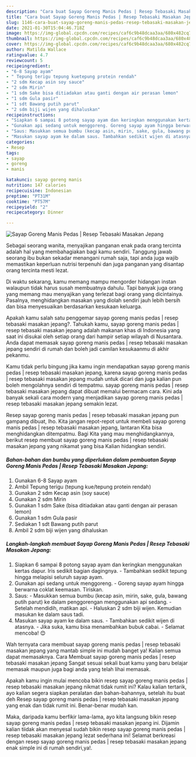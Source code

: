 ```yaml
---
description: "Cara buat Sayap Goreng Manis Pedas | Resep Tebasaki Masakan Jepang Sederhana dan Mudah Dibuat"
title: "Cara buat Sayap Goreng Manis Pedas | Resep Tebasaki Masakan Jepang Sederhana dan Mudah Dibuat"
slug: 1146-cara-buat-sayap-goreng-manis-pedas-resep-tebasaki-masakan-jepang-sederhana-dan-mudah-dibuat
date: 2021-01-30T15:04:46.718Z
image: https://img-global.cpcdn.com/recipes/caf6c9b48dcaa3aa/680x482cq70/sayap-goreng-manis-pedas-resep-tebasaki-masakan-jepang-foto-resep-utama.jpg
thumbnail: https://img-global.cpcdn.com/recipes/caf6c9b48dcaa3aa/680x482cq70/sayap-goreng-manis-pedas-resep-tebasaki-masakan-jepang-foto-resep-utama.jpg
cover: https://img-global.cpcdn.com/recipes/caf6c9b48dcaa3aa/680x482cq70/sayap-goreng-manis-pedas-resep-tebasaki-masakan-jepang-foto-resep-utama.jpg
author: Matilda Wallace
ratingvalue: 4.7
reviewcount: 5
recipeingredient:
- "6-8 Sayap ayam"
- " Tepung terigu tepung kuetepung protein rendah"
- "2 sdm Kecap asin soy sauce"
- "2 sdm Mirin"
- "1 sdm Sake bisa ditiadakan atau ganti dengan air perasan lemon"
- "1 sdm Gula pasir"
- "1 sdt Bawang putih parut"
- "2 sdm biji wijen yang dihaluskan"
recipeinstructions:
- "Siapkan 6 sampai 8 potong sayap ayam dan keringkan menggunakan kertas dapur. Iris sedikit bagian dagingnya. Tambahkan sedikit tepung hingga melapisi seluruh sayap ayam."
- "Gunakan api sedang untuk menggoreng. Goreng sayap ayam hingga berwarna coklat keemasan. Tiriskan."
- "Saus: Masukkan semua bumbu (kecap asin, mirin, sake, gula, bawang putih parut) ke dalam penggorengan menggunakan api sedang. Setelah mendidih, matikan api. Haluskan 2 sdm biji wijen. Kemudian masukan ke dalam saus tadi."
- "Masukan sayap ayam ke dalam saus. Tambahkan sedikit wijen di atasnya. Jika suka, kamu bisa menambahkan bubuk cabai.  Selamat mencoba! 😊"
categories:
- Resep
tags:
- sayap
- goreng
- manis

katakunci: sayap goreng manis 
nutrition: 147 calories
recipecuisine: Indonesian
preptime: "PT31M"
cooktime: "PT57M"
recipeyield: "2"
recipecategory: Dinner

---
```



![Sayap Goreng Manis Pedas | Resep Tebasaki Masakan Jepang](https://img-global.cpcdn.com/recipes/caf6c9b48dcaa3aa/680x482cq70/sayap-goreng-manis-pedas-resep-tebasaki-masakan-jepang-foto-resep-utama.jpg)

Sebagai seorang wanita, menyajikan panganan enak pada orang tercinta adalah hal yang membahagiakan bagi kamu sendiri. Tanggung jawab seorang ibu bukan sekadar menangani rumah saja, tapi anda juga wajib memastikan keperluan nutrisi terpenuhi dan juga panganan yang disantap orang tercinta mesti lezat.

Di waktu  sekarang, kamu memang mampu mengorder hidangan instan walaupun tidak harus susah membuatnya dahulu. Tapi banyak juga orang yang memang mau menyajikan yang terlezat bagi orang yang dicintainya. Pasalnya, menghidangkan masakan yang diolah sendiri jauh lebih bersih dan bisa menyesuaikan berdasarkan kesukaan keluarga. 



Apakah kamu salah satu penggemar sayap goreng manis pedas | resep tebasaki masakan jepang?. Tahukah kamu, sayap goreng manis pedas | resep tebasaki masakan jepang adalah makanan khas di Indonesia yang saat ini disukai oleh setiap orang dari hampir setiap wilayah di Nusantara. Anda dapat memasak sayap goreng manis pedas | resep tebasaki masakan jepang sendiri di rumah dan boleh jadi camilan kesukaanmu di akhir pekanmu.

Kamu tidak perlu bingung jika kamu ingin mendapatkan sayap goreng manis pedas | resep tebasaki masakan jepang, karena sayap goreng manis pedas | resep tebasaki masakan jepang mudah untuk dicari dan juga kalian pun boleh mengolahnya sendiri di tempatmu. sayap goreng manis pedas | resep tebasaki masakan jepang dapat dibuat memalui bermacam cara. Kini ada banyak sekali cara modern yang menjadikan sayap goreng manis pedas | resep tebasaki masakan jepang semakin lezat.

Resep sayap goreng manis pedas | resep tebasaki masakan jepang pun gampang dibuat, lho. Kita jangan repot-repot untuk membeli sayap goreng manis pedas | resep tebasaki masakan jepang, lantaran Kita bisa menghidangkan ditempatmu. Bagi Kita yang mau menghidangkannya, berikut resep membuat sayap goreng manis pedas | resep tebasaki masakan jepang yang nikamat yang bisa Kalian hidangkan sendiri.

<!--inarticleads1-->

##### Bahan-bahan dan bumbu yang diperlukan dalam pembuatan Sayap Goreng Manis Pedas | Resep Tebasaki Masakan Jepang:

1. Gunakan 6-8 Sayap ayam
1. Ambil  Tepung terigu (tepung kue/tepung protein rendah)
1. Gunakan 2 sdm Kecap asin (soy sauce)
1. Gunakan 2 sdm Mirin
1. Gunakan 1 sdm Sake (bisa ditiadakan atau ganti dengan air perasan lemon)
1. Gunakan 1 sdm Gula pasir
1. Sediakan 1 sdt Bawang putih parut
1. Ambil 2 sdm biji wijen yang dihaluskan




<!--inarticleads2-->

##### Langkah-langkah membuat Sayap Goreng Manis Pedas | Resep Tebasaki Masakan Jepang:

1. Siapkan 6 sampai 8 potong sayap ayam dan keringkan menggunakan kertas dapur. Iris sedikit bagian dagingnya. - Tambahkan sedikit tepung hingga melapisi seluruh sayap ayam.
1. Gunakan api sedang untuk menggoreng. - Goreng sayap ayam hingga berwarna coklat keemasan. Tiriskan.
1. Saus: - Masukkan semua bumbu (kecap asin, mirin, sake, gula, bawang putih parut) ke dalam penggorengan menggunakan api sedang. - Setelah mendidih, matikan api. - Haluskan 2 sdm biji wijen. Kemudian masukan ke dalam saus tadi.
1. Masukan sayap ayam ke dalam saus. - Tambahkan sedikit wijen di atasnya. - Jika suka, kamu bisa menambahkan bubuk cabai.  - Selamat mencoba! 😊




Wah ternyata cara membuat sayap goreng manis pedas | resep tebasaki masakan jepang yang mantab simple ini mudah banget ya! Kalian semua dapat memasaknya. Cara Membuat sayap goreng manis pedas | resep tebasaki masakan jepang Sangat sesuai sekali buat kamu yang baru belajar memasak maupun juga bagi anda yang telah lihai memasak.

Apakah kamu ingin mulai mencoba bikin resep sayap goreng manis pedas | resep tebasaki masakan jepang nikmat tidak rumit ini? Kalau kalian tertarik, ayo kalian segera siapkan peralatan dan bahan-bahannya, setelah itu buat deh Resep sayap goreng manis pedas | resep tebasaki masakan jepang yang enak dan tidak rumit ini. Benar-benar mudah kan. 

Maka, daripada kamu berfikir lama-lama, ayo kita langsung bikin resep sayap goreng manis pedas | resep tebasaki masakan jepang ini. Dijamin kalian tiidak akan menyesal sudah bikin resep sayap goreng manis pedas | resep tebasaki masakan jepang lezat sederhana ini! Selamat berkreasi dengan resep sayap goreng manis pedas | resep tebasaki masakan jepang enak simple ini di rumah sendiri,ya!.

